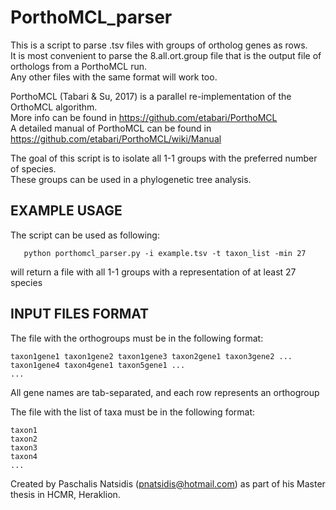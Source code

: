 # PorthoMCL_parser

This is a script to parse .tsv files with groups of ortholog genes as rows.                                                                    
It is most convenient to parse the 8.all.ort.group file that is the output file of orthologs from a PorthoMCL run.                             
Any other files with the same format will work too.                                                                                            
                                                                                                                                               
PorthoMCL (Tabari & Su, 2017) is a parallel re-implementation of the OrthoMCL algorithm.                                                       
More info can be found in https://github.com/etabari/PorthoMCL                                                                                 
A detailed manual of PorthoMCL can be found in https://github.com/etabari/PorthoMCL/wiki/Manual                                                
                                                                                                                                               
The goal of this script is to isolate all 1-1 groups with the preferred number of species.                                                     
These groups can be used in a phylogenetic tree analysis.                                                                                      
 
## EXAMPLE USAGE

The script can be used as following:
```
   python porthomcl_parser.py -i example.tsv -t taxon_list -min 27
```
will return a file with all 1-1 groups with a representation of at least 27 species
 
 
## INPUT FILES FORMAT
The file with the orthogroups must be in the following format:
```
taxon1gene1 taxon1gene2 taxon1gene3 taxon2gene1 taxon3gene2 ...
taxon1gene4 taxon4gene1 taxon5gene1 ... 
...
```   
All gene names are tab-separated, and each row represents an orthogroup

The file with the list of taxa must be in the following format:
```
taxon1
taxon2
taxon3
taxon4
...
```

   
 
Created by Paschalis Natsidis (pnatsidis@hotmail.com) as part of his Master thesis in HCMR, Heraklion. 
